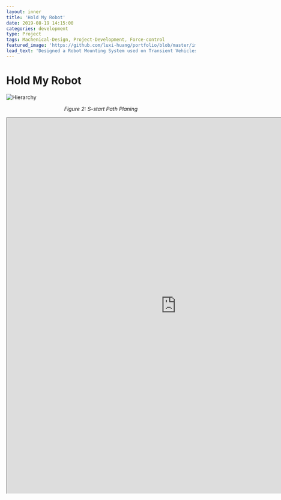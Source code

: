 ```yaml
---
layout: inner
title: 'Hold My Robot'
date: 2019-08-19 14:15:00
categories: development
type: Project
tags: Machenical-Design, Project-Development, Force-control
featured_image: 'https://github.com/luxi-huang/portfolio/blob/master/img/posts/gae/3.jpg?raw=true'
lead_text: 'Designed a Robot Mounting System used on Transient Vehicles '
---
```


# Hold My Robot

![Hierarchy](https://github.com/luxi-huang/portfolio/blob/master/img/posts/gae/3.jpg?raw=true)*<center>Figure 2: S-start Path Planing </center>*


<iframe src="https://drive.google.com/file/d/1erdekx2Bf2sR3Jcmav-UxqqhkQ_G0BX2/preview" width="900" height="1000"></iframe>
